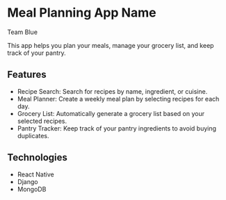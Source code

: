 # Meal Planning App Name

Team Blue 

This app helps you plan your meals, manage your grocery list, and keep track of your pantry.

## Features
- Recipe Search: Search for recipes by name, ingredient, or cuisine.
- Meal Planner: Create a weekly meal plan by selecting recipes for each day.
- Grocery List: Automatically generate a grocery list based on your selected recipes.
- Pantry Tracker: Keep track of your pantry ingredients to avoid buying duplicates.

## Technologies
- React Native
- Django
- MongoDB
